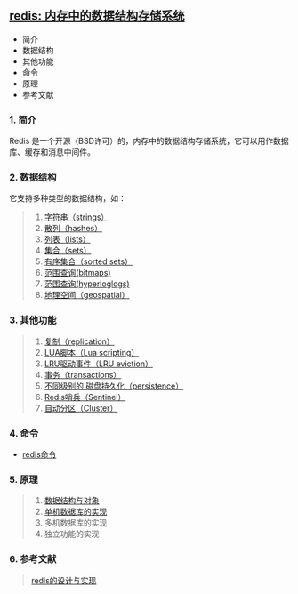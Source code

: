## [redis: 内存中的数据结构存储系统](http://redis.cn/)
+ 简介  
+ 数据结构
+ 其他功能
+ 命令
+ 原理  
+ 参考文献  

### 1. 简介
Redis 是一个开源（BSD许可）的，内存中的数据结构存储系统，它可以用作数据库、缓存和消息中间件。 

### 2. 数据结构  
它支持多种类型的数据结构，如： 
>1. [字符串（strings）](http://redis.cn/topics/data-types-intro.html#strings)  
>1. [散列（hashes）](http://redis.cn/topics/data-types-intro.html#hashes) 
>1. [列表（lists）](http://redis.cn/topics/data-types-intro.html#lists) 
>1. [集合（sets）](http://redis.cn/topics/data-types-intro.html#sets) 
>1. [有序集合（sorted sets）](http://redis.cn/topics/data-types-intro.html#sorted-sets) 
>1. [范围查询(bitmaps)](http://redis.cn/topics/data-types-intro.html#bitmaps)
>1. [范围查询(hyperloglogs)](http://redis.cn/topics/data-types-intro.html#hyperloglogs)  
>1. [地理空间（geospatial）](http://redis.cn/topics/data-types-intro.html#geospatial)   

### 3. 其他功能  
>1. [复制（replication）](http://redis.cn/topics/replication.html)  
>1. [LUA脚本（Lua scripting）](http://redis.cn/commands/eval.html)  
>1. [LRU驱动事件（LRU eviction）](http://redis.cn/topics/lru-cache.html)  
>1. [事务（transactions）](http://redis.cn/topics/transactions.html) 
>1. [不同级别的 磁盘持久化（persistence）](http://redis.cn/topics/persistence.html)  
>1. [Redis哨兵（Sentinel）](http://redis.cn/topics/sentinel.html)    
>1. [自动分区（Cluster）](http://redis.cn/topics/cluster-tutorial.html) 

### 4. 命令
+ [redis命令](http://redis.cn/commands.html)

### 5. 原理 
>1. [数据结构与对象](./theory/structInRedis.md)  
>1. [单机数据库的实现](redis.md#简介)  
>1. 多机数据库的实现  
>1. 独立功能的实现  

### 6. 参考文献  
> [redis的设计与实现](../../resources/pdf/redis设计与实现-v2.pdf)
